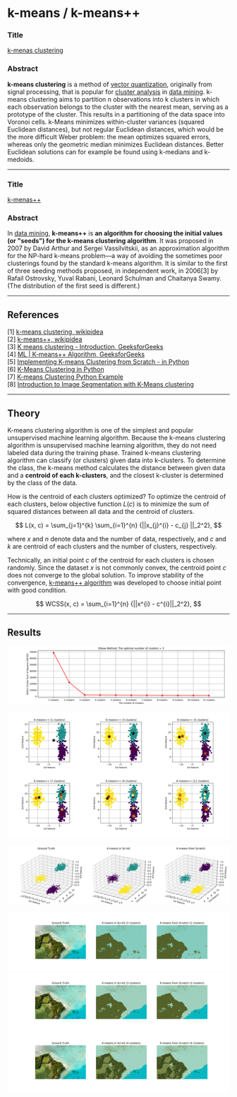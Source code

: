 # k-means / k-means++

### Title

[k-menas clustering](https://en.wikipedia.org/wiki/K-means_clustering)

### Abstract

**k-means clustering** is a method of [vector quantization](https://en.wikipedia.org/wiki/Vector_quantization), originally from signal processing, that is popular for [cluster analysis](https://en.wikipedia.org/wiki/Cluster_analysis) in [data mining](https://en.wikipedia.org/wiki/Data_mining). k-means clustering aims to partition n observations into k clusters in which each observation belongs to the cluster with the nearest mean, serving as a prototype of the cluster. This results in a partitioning of the data space into Voronoi cells. k-Means minimizes within-cluster variances (squared Euclidean distances), but not regular Euclidean distances, which would be the more difficult Weber problem: the mean optimizes squared errors, whereas only the geometric median minimizes Euclidean distances. Better Euclidean solutions can for example be found using k-medians and k-medoids.

---

### Title

[k-menas++](https://en.wikipedia.org/wiki/K-means%2B%2B)

### Abstract

In [data mining](https://en.wikipedia.org/wiki/Data_mining), **k-means++** is **an algorithm for choosing the initial values (or "seeds") for the k-means clustering algorithm**. It was proposed in 2007 by David Arthur and Sergei Vassilvitskii, as an approximation algorithm for the NP-hard k-means problem—a way of avoiding the sometimes poor clusterings found by the standard k-means algorithm. It is similar to the first of three seeding methods proposed, in independent work, in 2006[3] by Rafail Ostrovsky, Yuval Rabani, Leonard Schulman and Chaitanya Swamy. (The distribution of the first seed is different.)

---

## References

[1] [k-means clustering, wikipidea](https://en.wikipedia.org/wiki/K-means_clustering)\
[2] [k-means++, wikipidea](https://en.wikipedia.org/wiki/K-means%2B%2B)\
[3] [K means clustering - Introduction, GeeksforGeeks](https://www.geeksforgeeks.org/k-means-clustering-introduction/)\
[4] [ML | K-means++ Algorithm, GeeksforGeeks](https://www.geeksforgeeks.org/ml-k-means-algorithm/)\
[5] [Implementing K-means Clustering from Scratch - in Python](https://mmuratarat.github.io/2019-07-23/kmeans_from_scratch)\
[6] [K-Means Clustering in Python](https://mubaris.com/posts/kmeans-clustering/)\
[7] [K-means Clustering Python Example](https://towardsdatascience.com/machine-learning-algorithms-part-9-k-means-example-in-python-f2ad05ed5203)\
[8] [Introduction to Image Segmentation with K-Means clustering](https://towardsdatascience.com/introduction-to-image-segmentation-with-k-means-clustering-83fd0a9e2fc3)

---

## Theory

K-means clustering algorithm is one of the simplest and popular unsupervised machine learning algorithm.
Because the k-means clustering algorithm is unsupervised machine learning algorithm, they do not need labeled data during the training phase.
Trained k-means clustering algorithm can classify (or clusters) given data into k-clusters. 
To determine the class, the k-means method calculates the distance between given data and a **centroid of each k-clusters**, 
and the closest k-cluster is determined by the class of the data.

How is the centroid of each clusters optimized? 
To optimize the centroid of each clusters, below objective function $L(c)$ is to minimize the sum of squared distances between all data and the centroid of clusters.

$$
L(x, c) =  \sum_{j=1}^{k} \sum_{i=1}^{n} {||x_{j}^{i} - c_{j} ||_2^2},
$$

where $x$ and $n$ denote data and the number of data, respectively, and $c$ and $k$ are centroid of each clusters and the number of clusters, respectively.

Technically, an initial point $c$ of the centroid for each clusters is chosen randomly. Since the dataset $x$ is not commonly convex, the centroid point $c$ does not converge to the global solution. To improve stability of the convergence, [k-means++ algorithm](https://en.wikipedia.org/wiki/K-means%2B%2B) was developed to choose initial point with good condition. 


$$
WCSS(x, c) = \sum_{i=1}^{n} {||x^{i} - c^{i}||_2^2},
$$


---
<!--
![alt text](https://miro.medium.com/max/1600/1*ZmktlQtiZSp6p03op3EvyA.gif "Animation of K-means algorithm")
-->

## Results
![alt text](./img/elbow_method.png "Cost function (WCSS) of elbow method")

![alt text](./img/elbow_method_clustering.png "K-means clustering along the number of clusters")

![alt text](./img/Ndim_kmeans.png "Comparision between Sci-kit pakcage and scrath script")

![alt text](./img/img_kmeans_2clusters.png "K-means clustering when k = 2")
![alt text](./img/img_kmeans_3clusters.png "K-means clustering when k = 3")
![alt text](./img/img_kmeans_4clusters.png "K-means clustering when k = 4")
